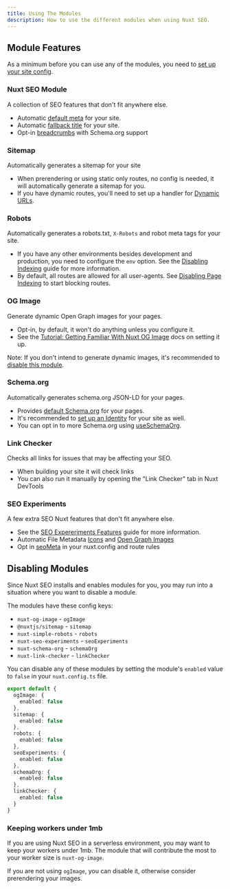 ```yaml
---
title: Using The Modules
description: How to use the different modules when using Nuxt SEO.
---
```


## Module Features

As a minimum before you can use any of the modules, you need to [set up your site config](/nuxt-seo/guides/configuring-modules).

### Nuxt SEO Module

A collection of SEO features that don't fit anywhere else.

- Automatic [default meta](/nuxt-seo/guides/default-meta) for your site.
- Automatic [fallback title](/nuxt-seo/guides/fallback-title) for your site.
- Opt-in [breadcrumbs](/nuxt-seo/api/breadcrumbs) with Schema.org support

### Sitemap

Automatically generates a sitemap for your site

- When prerendering or using static only routes, no config is needed, it will automatically generate a sitemap for you.
- If you have dynamic routes, you'll need to set up a handler for [Dynamic URLs](/sitemap/guides/dynamic-urls).

### Robots

Automatically generates a robots.txt, `X-Robots` and robot meta tags for your site.

- If you have any other environments besides development and production, you need to configure the `env` option. See the [Disabling Indexing](/robots/guides/disable-indexing) guide for more information.
- By default, all routes are allowed for all user-agents. See [Disabling Page Indexing](/robots/guides/disable-page-indexing) to start blocking routes.

### OG Image

Generate dynamic Open Graph images for your pages. 

- Opt-in, by default, it won't do anything unless you configure it.
- See the [Tutorial: Getting Familiar With Nuxt OG Image](/og-image/getting-started/getting-familar-with-nuxt-og-image) docs on setting it up.

Note: If you don't intend to generate dynamic images, it's recommended to [disable this module](#disabling-modules).

### Schema.org

Automatically generates schema.org JSON-LD for your pages.

- Provides [default Schema.org](/schema-org/guides/default-schema-org) for your pages.
- It's recommended to [set up an Identity](/schema-org/guides/quick-setup) for your site as well.
- You can opt in to more Schema.org using [useSchemaOrg](/schema-org/guides/full-documentation).

### Link Checker

Checks all links for issues that may be affecting your SEO.

- When building your site it will check links
- You can also run it manually by opening the "Link Checker" tab in Nuxt DevTools

### SEO Experiments

A few extra SEO Nuxt features that don't fit anywhere else.

- See the [SEO Expereriments Features](/experiments/guides/features) guide for more information.
- Automatic File Metadata [Icons](/experiments/guides/app-icons) and [Open Graph Images](/experiments/guides/open-graph-images)
- Opt in [seoMeta](/experiments/guides/nuxt-config-seo-meta) in your nuxt.config and route rules

## Disabling Modules

Since Nuxt SEO installs and enables modules for you, you may run into a situation where you want to disable a module.

The modules have these config keys:
- `nuxt-og-image` - `ogImage`
- `@nuxtjs/sitemap` - `sitemap`
- `nuxt-simple-robots` - `robots`
- `nuxt-seo-experiments` - `seoExperiments`
- `nuxt-schema-org` - `schemaOrg`
- `nuxt-link-checker` - `linkChecker`

You can disable any of these modules by setting the module's `enabled` value to `false` in your `nuxt.config.ts` file.

```ts [nuxt.config.ts]
export default {
  ogImage: {
    enabled: false
  },
  sitemap: {
    enabled: false
  },
  robots: {
    enabled: false
  },
  seoExperiments: {
    enabled: false
  },
  schemaOrg: {
    enabled: false
  },
  linkChecker: {
    enabled: false
  }
}
```

### Keeping workers under 1mb

If you are using Nuxt SEO in a serverless environment, you may want to keep your workers under 1mb. The module that
will contribute the most to your worker size is `nuxt-og-image`.

If you are not using `ogImage`, you can disable it, otherwise consider prerendering your images.
